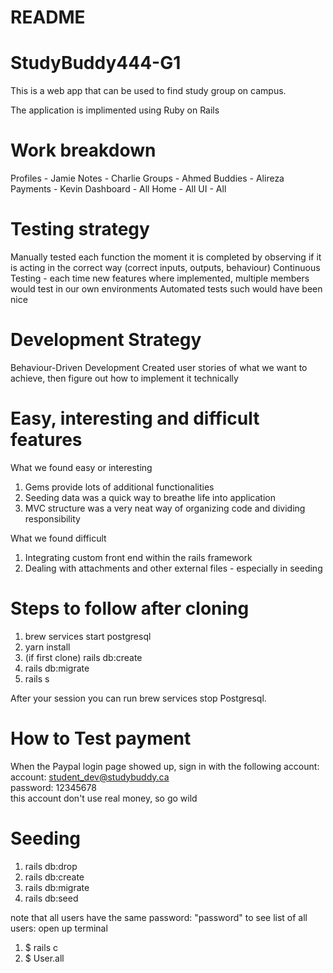 # README

# StudyBuddy444-G1
This is a web app that can be used to find study group on campus. 

The application is implimented using Ruby on Rails

# Work breakdown
Profiles - Jamie
Notes - Charlie
Groups - Ahmed
Buddies - Alireza
Payments - Kevin
Dashboard - All
Home - All
UI - All

# Testing strategy
Manually tested each function the moment it is completed by observing if it is acting in the correct way (correct inputs, outputs, behaviour)
Continuous Testing - each time new features where implemented, multiple members would test in our own environments
Automated tests such would have been nice

# Development Strategy
Behaviour-Driven Development
Created user stories of what we want to achieve, then figure out how to implement it technically

# Easy, interesting and difficult features
What we found easy or interesting
1. Gems provide lots of additional functionalities
2. Seeding data was a quick way to breathe life into application
3. MVC structure was a very neat way of organizing code and dividing responsibility

What we found difficult
1. Integrating custom front end within the rails framework
2. Dealing with attachments and other external files - especially in seeding

# Steps to follow after cloning

1. brew services start postgresql
2. yarn install
3. (if first clone) rails db:create
3. rails db:migrate
4. rails s

  After your session you can run brew services stop Postgresql.
  
# How to Test payment
When the Paypal login page showed up, sign in with the following account: \
account: student_dev@studybuddy.ca \
password: 12345678 \
this account don't use real money, so go wild 


# Seeding
1. rails db:drop
2. rails db:create
3. rails db:migrate
4. rails db:seed

note that all users have the same password: "password"
to see list of all users:
open up terminal
 1. $ rails c
 2. $ User.all
 
